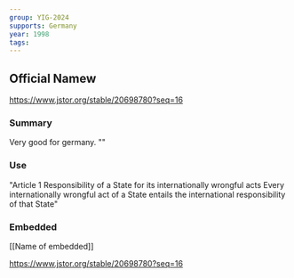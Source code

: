 ```yaml
---
group: YIG-2024
supports: Germany
year: 1998
tags:
---
```

## Official Namew

https://www.jstor.org/stable/20698780?seq=16

### Summary

Very good for germany. ""

### Use

"Article 1
Responsibility of a State for its internationally wrongful acts
Every internationally wrongful act of a State entails the international
responsibility of that State"

### Embedded

[[Name of embedded]]

https://www.jstor.org/stable/20698780?seq=16
